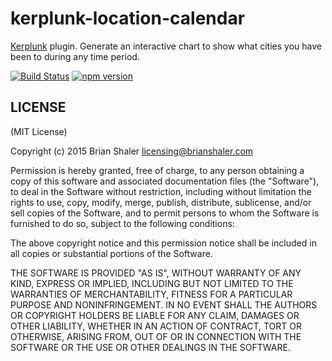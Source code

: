 # kerplunk-location-calendar

[Kerplunk](https://github.com/brianshaler/kerplunk) plugin. Generate an interactive chart to show what cities you have been to during any time period.

[![Build Status](https://travis-ci.org/brianshaler/kerplunk-location-calendar.svg)](https://travis-ci.org/brianshaler/kerplunk-location-calendar)
[![npm version](https://img.shields.io/npm/v/kerplunk-location-calendar.svg)](https://www.npmjs.com/package/kerplunk-location-calendar)

## LICENSE

(MIT License)

Copyright (c) 2015 Brian Shaler <licensing@brianshaler.com>

Permission is hereby granted, free of charge, to any person obtaining
a copy of this software and associated documentation files (the
"Software"), to deal in the Software without restriction, including
without limitation the rights to use, copy, modify, merge, publish,
distribute, sublicense, and/or sell copies of the Software, and to
permit persons to whom the Software is furnished to do so, subject to
the following conditions:

The above copyright notice and this permission notice shall be
included in all copies or substantial portions of the Software.

THE SOFTWARE IS PROVIDED "AS IS", WITHOUT WARRANTY OF ANY KIND,
EXPRESS OR IMPLIED, INCLUDING BUT NOT LIMITED TO THE WARRANTIES OF
MERCHANTABILITY, FITNESS FOR A PARTICULAR PURPOSE AND
NONINFRINGEMENT. IN NO EVENT SHALL THE AUTHORS OR COPYRIGHT HOLDERS BE
LIABLE FOR ANY CLAIM, DAMAGES OR OTHER LIABILITY, WHETHER IN AN ACTION
OF CONTRACT, TORT OR OTHERWISE, ARISING FROM, OUT OF OR IN CONNECTION
WITH THE SOFTWARE OR THE USE OR OTHER DEALINGS IN THE SOFTWARE.